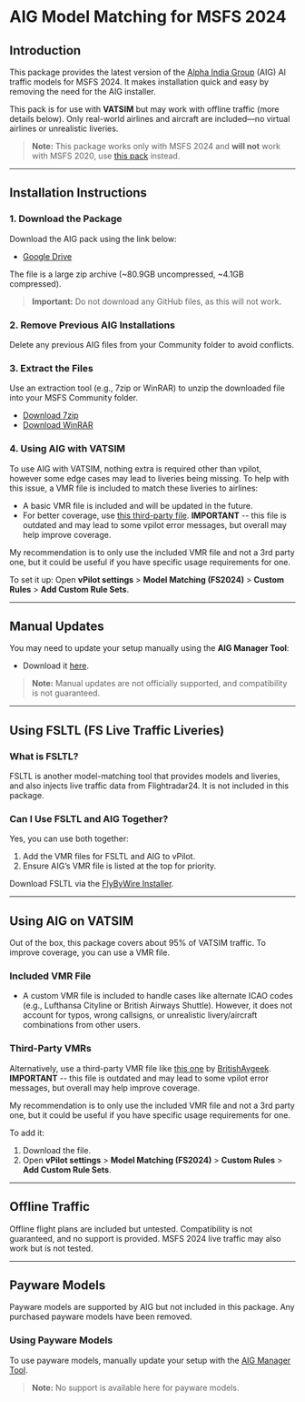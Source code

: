 # AIG Model Matching for MSFS 2024

## Introduction

This package provides the latest version of the [Alpha India Group](https://www.alpha-india.net) (AIG) AI traffic models for MSFS 2024. It makes installation quick and easy by removing the need for the AIG installer.

This pack is for use with **VATSIM** but may work with offline traffic (more details below). Only real-world airlines and aircraft are included—no virtual airlines or unrealistic liveries.

> **Note:** This package works only with MSFS 2024 and **will not** work with MSFS 2020, use [this pack](https://github.com/Samueleonard/AIG-ModelMatching-For-MSFS2020) instead.

---

## Installation Instructions

### 1. Download the Package

Download the AIG pack using the link below:

- [Google Drive](https://drive.google.com/file/d/1XTUj5FHJXa9jXMRkpDdVhAkpJHNtjWEJ/view?usp=sharing)

The file is a large zip archive (~80.9GB uncompressed, ~4.1GB compressed).

> **Important:** Do not download any GitHub files, as this will not work.

### 2. Remove Previous AIG Installations

Delete any previous AIG files from your Community folder to avoid conflicts.

### 3. Extract the Files

Use an extraction tool (e.g., 7zip or WinRAR) to unzip the downloaded file into your MSFS Community folder.

- [Download 7zip](https://www.7-zip.org/)
- [Download WinRAR](https://www.win-rar.com/)

### 4. Using AIG with VATSIM

To use AIG with VATSIM, nothing extra is required other than vpilot, however some edge cases may lead to liveries being missing. To help with this issue, a VMR file is included to match these liveries to airlines:

- A basic VMR file is included and will be updated in the future.
- For better coverage, use [this third-party file](https://flightsim.to/file/23365/full-vatsim-aig-beta-model-matching). **IMPORTANT** -- this file is outdated and may lead to some vpilot error messages, but overall may help improve coverage.

My recommendation is to only use the included VMR file and not a 3rd party one, but it could be useful if you have specific usage requirements for one.

To set it up:
Open **vPilot settings** > **Model Matching (FS2024)** > **Custom Rules** > **Add Custom Rule Sets**.

---

## Manual Updates

You may need to update your setup manually using the **AIG Manager Tool**:

- Download it [here](https://www.alpha-india.net/software/).

> **Note:** Manual updates are not officially supported, and compatibility is not guaranteed.

---

## Using FSLTL (FS Live Traffic Liveries)

### What is FSLTL?

FSLTL is another model-matching tool that provides models and liveries, and also injects live traffic data from Flightradar24. It is not included in this package.

### Can I Use FSLTL and AIG Together?

Yes, you can use both together:

1. Add the VMR files for FSLTL and AIG to vPilot.
2. Ensure AIG’s VMR file is listed at the top for priority.

Download FSLTL via the [FlyByWire Installer](https://api.flybywiresim.com/installer).

---

## Using AIG on VATSIM

Out of the box, this package covers about 95% of VATSIM traffic.
To improve coverage, you can use a VMR file.

### Included VMR File

- A custom VMR file is included to handle cases like alternate ICAO codes (e.g., Lufthansa Cityline or British Airways Shuttle). However, it does not account for typos, wrong callsigns, or unrealistic livery/aircraft combinations from other users.

### Third-Party VMRs

Alternatively, use a third-party VMR file like [this one](https://flightsim.to/file/23365/full-vatsim-aig-beta-model-matching) by [BritishAvgeek](https://www.youtube.com/@BritishAvgeek). **IMPORTANT** -- this file is outdated and may lead to some vpilot error messages, but overall may help improve coverage.

My recommendation is to only use the included VMR file and not a 3rd party one, but it could be useful if you have specific usage requirements for one.


To add it:
1. Download the file.
2. Open **vPilot settings** > **Model Matching (FS2024)** > **Custom Rules** > **Add Custom Rule Sets**.

---

## Offline Traffic

Offline flight plans are included but untested. Compatibility is not guaranteed, and no support is provided.
MSFS 2024 live traffic may also work but is not tested.

---

## Payware Models

Payware models are supported by AIG but not included in this package. Any purchased payware models have been removed.

### Using Payware Models

To use payware models, manually update your setup with the [AIG Manager Tool](https://www.alpha-india.net/software/).

> **Note:** No support is available here for payware models.

